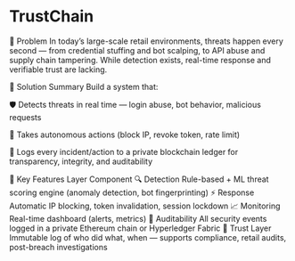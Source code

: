 # TrustChain
📌 Problem
In today’s large-scale retail environments, threats happen every second — from credential stuffing and bot scalping, to API abuse and supply chain tampering.
While detection exists, real-time response and verifiable trust are lacking.

🎯 Solution Summary
Build a system that:

🛡️ Detects threats in real time — login abuse, bot behavior, malicious requests

🚨 Takes autonomous actions (block IP, revoke token, rate limit)

🔗 Logs every incident/action to a private blockchain ledger for transparency, integrity, and auditability

🧩 Key Features
Layer	Component
🔍 Detection	Rule-based + ML threat scoring engine (anomaly detection, bot fingerprinting)
⚡ Response	Automatic IP blocking, token invalidation, session lockdown
📈 Monitoring	Real-time dashboard (alerts, metrics)
🔐 Auditability	All security events logged in a private Ethereum chain or Hyperledger Fabric
🔑 Trust Layer	Immutable log of who did what, when — supports compliance, retail audits, post-breach investigations
